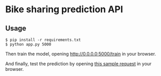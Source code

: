 # Bike sharing prediction API

## Usage

```
$ pip install -r requirements.txt
$ python app.py 5000
```


Then train the model, opening http://0.0.0.0:5000/train in your browser.

And finally, test the prediction by opening [this sample
request](http://0.0.0.0:5000/predict?date=2012-11-01&hour=10&weather_situation=clear&temperature=0.3&feeling_temperature=0.31&humidity=0.8&windspeed=0.0)
in your browser.


